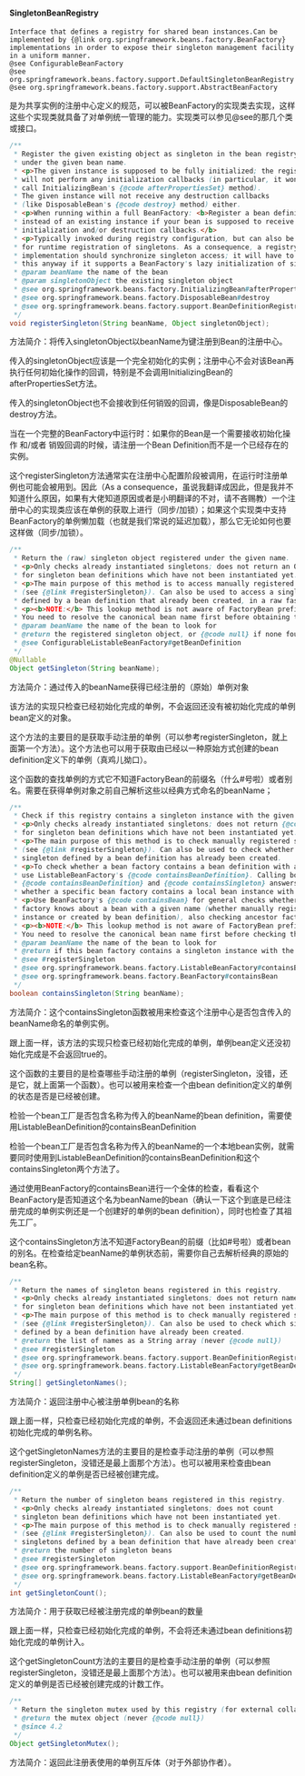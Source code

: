 #### SingletonBeanRegistry

```
Interface that defines a registry for shared bean instances.Can be implemented by {@link org.springframework.beans.factory.BeanFactory} implementations in order to expose their singleton management facility in a uniform manner.
@see ConfigurableBeanFactory
@see org.springframework.beans.factory.support.DefaultSingletonBeanRegistry
@see org.springframework.beans.factory.support.AbstractBeanFactory
```

是为共享实例的注册中心定义的规范，可以被BeanFactory的实现类去实现，这样这些个实现类就具备了对单例统一管理的能力。实现类可以参见@see的那几个类或接口。

```java
/**
 * Register the given existing object as singleton in the bean registry,
 * under the given bean name.
 * <p>The given instance is supposed to be fully initialized; the registry
 * will not perform any initialization callbacks (in particular, it won't
 * call InitializingBean's {@code afterPropertiesSet} method).
 * The given instance will not receive any destruction callbacks
 * (like DisposableBean's {@code destroy} method) either.
 * <p>When running within a full BeanFactory: <b>Register a bean definition
 * instead of an existing instance if your bean is supposed to receive
 * initialization and/or destruction callbacks.</b>
 * <p>Typically invoked during registry configuration, but can also be used
 * for runtime registration of singletons. As a consequence, a registry
 * implementation should synchronize singleton access; it will have to do
 * this anyway if it supports a BeanFactory's lazy initialization of singletons.
 * @param beanName the name of the bean
 * @param singletonObject the existing singleton object
 * @see org.springframework.beans.factory.InitializingBean#afterPropertiesSet
 * @see org.springframework.beans.factory.DisposableBean#destroy
 * @see org.springframework.beans.factory.support.BeanDefinitionRegistry#registerBeanDefinition
 */
void registerSingleton(String beanName, Object singletonObject);
```

方法简介：将传入singletonObject以beanName为键注册到Bean的注册中心。

传入的singletonObject应该是一个完全初始化的实例；注册中心不会对该Bean再执行任何初始化操作的回调，特别是不会调用InitializingBean的afterPropertiesSet方法。

传入的singletonObject也不会接收到任何销毁的回调，像是DisposableBean的destroy方法。

当在一个完整的BeanFactory中运行时：如果你的Bean是一个需要接收初始化操作 和/或者 销毁回调的时候，请注册一个Bean Definition而不是一个已经存在的实例。

这个registerSingleton方法通常实在注册中心配置阶段被调用，在运行时注册单例也可能会被用到。因此（As a consequence，虽说我翻译成因此，但是我并不知道什么原因，如果有大佬知道原因或者是小明翻译的不对，请不吝赐教）一个注册中心的实现类应该在单例的获取上进行（同步/加锁）；如果这个实现类中支持BeanFactory的单例懒加载（也就是我们常说的延迟加载），那么它无论如何也要这样做（同步/加锁）。



```java
/**
 * Return the (raw) singleton object registered under the given name.
 * <p>Only checks already instantiated singletons; does not return an Object
 * for singleton bean definitions which have not been instantiated yet.
 * <p>The main purpose of this method is to access manually registered singletons
 * (see {@link #registerSingleton}). Can also be used to access a singleton
 * defined by a bean definition that already been created, in a raw fashion.
 * <p><b>NOTE:</b> This lookup method is not aware of FactoryBean prefixes or aliases.
 * You need to resolve the canonical bean name first before obtaining the singleton instance.
 * @param beanName the name of the bean to look for
 * @return the registered singleton object, or {@code null} if none found
 * @see ConfigurableListableBeanFactory#getBeanDefinition
 */
@Nullable
Object getSingleton(String beanName);
```

方法简介：通过传入的beanName获得已经注册的（原始）单例对象

该方法的实现只检查已经初始化完成的单例，不会返回还没有被初始化完成的单例bean定义的对象。

这个方法的主要目的是获取手动注册的单例（可以参考registerSingleton，就上面第一个方法）。这个方法也可以用于获取由已经以一种原始方式创建的bean definition定义下的单例（真鸡儿拗口）。

这个函数的查找单例的方式它不知道FactoryBean的前缀名（什么#号啦）或者别名。需要在获得单例对象之前自己解析这些以经典方式命名的beanName；



```java
/**
 * Check if this registry contains a singleton instance with the given name.
 * <p>Only checks already instantiated singletons; does not return {@code true}
 * for singleton bean definitions which have not been instantiated yet.
 * <p>The main purpose of this method is to check manually registered singletons
 * (see {@link #registerSingleton}). Can also be used to check whether a
 * singleton defined by a bean definition has already been created.
 * <p>To check whether a bean factory contains a bean definition with a given name,
 * use ListableBeanFactory's {@code containsBeanDefinition}. Calling both
 * {@code containsBeanDefinition} and {@code containsSingleton} answers
 * whether a specific bean factory contains a local bean instance with the given name.
 * <p>Use BeanFactory's {@code containsBean} for general checks whether the
 * factory knows about a bean with a given name (whether manually registered singleton
 * instance or created by bean definition), also checking ancestor factories.
 * <p><b>NOTE:</b> This lookup method is not aware of FactoryBean prefixes or aliases.
 * You need to resolve the canonical bean name first before checking the singleton status.
 * @param beanName the name of the bean to look for
 * @return if this bean factory contains a singleton instance with the given name
 * @see #registerSingleton
 * @see org.springframework.beans.factory.ListableBeanFactory#containsBeanDefinition
 * @see org.springframework.beans.factory.BeanFactory#containsBean
 */
boolean containsSingleton(String beanName);
```

方法简介：这个containsSingleton函数被用来检查这个注册中心是否包含传入的beanName命名的单例实例。

跟上面一样，该方法的实现只检查已经初始化完成的单例，单例bean定义还没初始化完成是不会返回true的。

这个函数的主要目的是检查哪些手动注册的单例（registerSingleton，没错，还是它，就上面第一个函数）。也可以被用来检查一个由bean definition定义的单例的状态是否是已经被创建。

检验一个bean工厂是否包含名称为传入的beanName的bean definition，需要使用ListableBeanDefinition的containsBeanDefinition

检验一个bean工厂是否包含名称为传入的beanName的一个本地bean实例，就需要同时使用到ListableBeanDefinition的containsBeanDefinition和这个containsSingleton两个方法了。

通过使用BeanFactory的containsBean进行一个全体的检查，看看这个BeanFactory是否知道这个名为beanName的bean（确认一下这个到底是已经注册完成的单例实例还是一个创建好的单例的bean definition），同时也检查了其祖先工厂。

这个containsSingleton方法不知道FactoryBean的前缀（比如#号啦）或者bean的别名。在检查给定beanName的单例状态前，需要你自己去解析经典的原始的bean名称。



```java
/**
 * Return the names of singleton beans registered in this registry.
 * <p>Only checks already instantiated singletons; does not return names
 * for singleton bean definitions which have not been instantiated yet.
 * <p>The main purpose of this method is to check manually registered singletons
 * (see {@link #registerSingleton}). Can also be used to check which singletons
 * defined by a bean definition have already been created.
 * @return the list of names as a String array (never {@code null})
 * @see #registerSingleton
 * @see org.springframework.beans.factory.support.BeanDefinitionRegistry#getBeanDefinitionNames
 * @see org.springframework.beans.factory.ListableBeanFactory#getBeanDefinitionNames
 */
String[] getSingletonNames();
```

方法简介：返回注册中心被注册单例bean的名称

跟上面一样，只检查已经初始化完成的单例，不会返回还未通过bean definitions初始化完成的单例名称。

这个getSingletonNames方法的主要目的是检查手动注册的单例（可以参照registerSingleton，没错还是最上面那个方法）。也可以被用来检查由bean definition定义的单例是否已经被创建完成。



```java
/**
 * Return the number of singleton beans registered in this registry.
 * <p>Only checks already instantiated singletons; does not count
 * singleton bean definitions which have not been instantiated yet.
 * <p>The main purpose of this method is to check manually registered singletons
 * (see {@link #registerSingleton}). Can also be used to count the number of
 * singletons defined by a bean definition that have already been created.
 * @return the number of singleton beans
 * @see #registerSingleton
 * @see org.springframework.beans.factory.support.BeanDefinitionRegistry#getBeanDefinitionCount
 * @see org.springframework.beans.factory.ListableBeanFactory#getBeanDefinitionCount
 */
int getSingletonCount();
```

方法简介：用于获取已经被注册完成的单例bean的数量

跟上面一样，只检查已经初始化完成的单例，不会将还未通过bean definitions初始化完成的单例计入。

这个getSingletonCount方法的主要目的是检查手动注册的单例（可以参照registerSingleton，没错还是最上面那个方法）。也可以被用来由bean definition定义的单例是否已经被创建完成的计数工作。



```java
/**
 * Return the singleton mutex used by this registry (for external collaborators).
 * @return the mutex object (never {@code null})
 * @since 4.2
 */
Object getSingletonMutex();
```

方法简介：返回此注册表使用的单例互斥体（对于外部协作者）。

